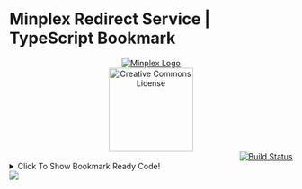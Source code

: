 <!DOCTYPE html>

# Minplex Redirect Service | TypeScript Bookmark

<body> <!-- ???? Why Red? -->
  <div align="center">
    <a href = "https://www.mineplex.com"> 
    <img src="https://www.mineplex.com/assets/www-mp/img/footer/footer_fulllogo.png" alt="Minplex Logo"/>
    </a>
    
  </div>

  <div align="center">
    <a rel="license" href="https://creativecommons.org/publicdomain/zero/1.0/">
      <img width=150px alt="Creative Commons License" style="border-width:0" src="https://mirrors.creativecommons.org/presskit/buttons/88x31/png/cc-zero.png" />
    </a>
  </div>
  
  <div align="right">
      <a href="https://github.com/CoolGuy986/Minplex-Redirect-TS/actions/workflows/build.yml">
        <img src="https://github.com/CoolGuy986/Minplex-Redirect-TS/actions/workflows/build.yml/badge.svg" alt="Build Status"/>
      </a>
  </div>  
  
  <div>
    <details>
      <summary>
        Click To Show Bookmark Ready Code!
      </summary>
```
<!-- Start Code Block Here -->
      javascript:(function()%7B"use strict"%3Bconst Site %3D document.location.href%3Bconst API %3D 'https%3A%2F%2Fwww.mineplex.com%2Fredirect%2F%3Fto%3D'%3Bconst BotaEncoded %3D API %2B '%2527' %2B btoa(Site) %2B '%2527'%3Bconst Errors %3D %7B%5B1%5D%3A "DOMException%3A HTTP sites are not supported please see the developer console for the link!"%2C%5B2%5D%3A "DOMException%3A Could not write to clipboard. Please allow clipboard access%2C or try another web browser."%2C%5B3%5D%3A "DOMException%3A Please Return To The Document And Click Anywhere%2C Before A Security Error Happens."%2C%5B4%5D%3A "Yay%2C Successfuly Copied!"%7D%3Basync function WriteToClipboard(Url) %7Bif (document.location.protocol %3D%3D 'http%3A')return alert(Errors%5B1%5D %2B %60%5Cn%24%7BUrl%7D%60)%3Bconst Results %3D new Promise((resolve%2C reject) %3D> %7Basync function Clicked() %7Btry %7Bawait navigator.clipboard.writeText(Url)%3B%7Dcatch (err) %7Balert(Errors%5B2%5D)%3Breject(false)%3B%7D%3Bdocument.removeEventListener('click'%2C Clicked)%3Bresolve(true)%3B%7D%3Bdocument.addEventListener('click'%2C Clicked)%3Balert(Errors%5B3%5D)%3Bconsole.warn(Errors%5B3%5D)%3B%7D)%3Bif (await Results %3D%3D true)alert(Errors%5B4%5D)%3Breturn await Results%3B%7D%3BWriteToClipboard(BotaEncoded)%3Bconsole.log(BotaEncoded)%7D)()
<!-- Stop Code Block Here -->
      
  </details>
  </div>
</body>
<footer>
<img src="https://www.mineplex.com/assets/www-mp/img/header/parallaxheader_layer0.jpg"/>
</footer>
<!-- Last Updated 4/18/2023 -->
